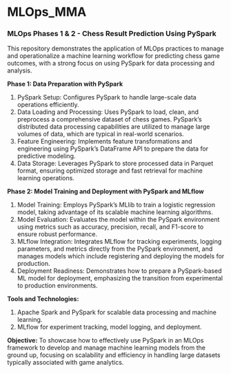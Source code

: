 # MLOps_MMA

### MLOps Phases 1 & 2 - Chess Result Prediction Using PySpark

This repository demonstrates the application of MLOps practices to manage and operationalize a machine learning workflow for predicting chess game outcomes, with a strong focus on using PySpark for data processing and analysis.

**Phase 1: Data Preparation with PySpark**
1. PySpark Setup: Configures PySpark to handle large-scale data operations efficiently.
2. Data Loading and Processing: Uses PySpark to load, clean, and preprocess a comprehensive dataset of chess games. PySpark’s distributed data processing capabilities are utilized to manage large volumes of data, which are typical in real-world scenarios.
3. Feature Engineering: Implements feature transformations and engineering using PySpark’s DataFrame API to prepare the data for predictive modeling.
4. Data Storage: Leverages PySpark to store processed data in Parquet format, ensuring optimized storage and fast retrieval for machine learning operations.

**Phase 2: Model Training and Deployment with PySpark and MLflow**
1. Model Training: Employs PySpark’s MLlib to train a logistic regression model, taking advantage of its scalable machine learning algorithms.
2. Model Evaluation: Evaluates the model within the PySpark environment using metrics such as accuracy, precision, recall, and F1-score to ensure robust performance.
3. MLflow Integration: Integrates MLflow for tracking experiments, logging parameters, and metrics directly from the PySpark environment, and manages models which include registering and deploying the models for production.
4. Deployment Readiness: Demonstrates how to prepare a PySpark-based ML model for deployment, emphasizing the transition from experimental to production environments.

**Tools and Technologies:**
1. Apache Spark and PySpark for scalable data processing and machine learning.
2. MLflow for experiment tracking, model logging, and deployment.

**Objective:**
To showcase how to effectively use PySpark in an MLOps framework to develop and manage machine learning models from the ground up, focusing on scalability and efficiency in handling large datasets typically associated with game analytics.
